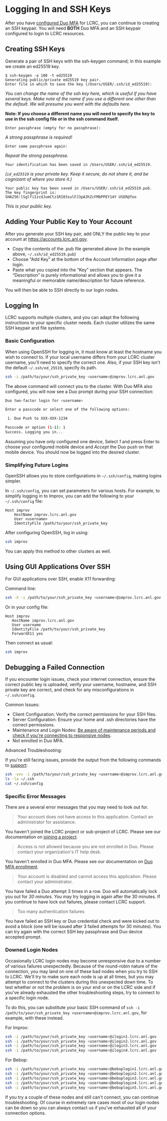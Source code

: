 # Logging In and SSH Keys

After you have [configured Duo MFA](mfa.md) for LCRC, you can continue to creating an SSH keypair. You will need **BOTH** Duo MFA and an SSH keypair configured to login to LCRC resources.

## Creating SSH Keys

Generate a pair of SSH keys with the ssh-keygen command; in this example we create an ed25519 key.

```console
$ ssh-keygen -a 100 -t ed25519
Generating public/private ed25519 key pair.
Enter file in which to save the key (/Users/USER/.ssh/id_ed25519):
```

*You can change the name of the ssh key here, which is useful if you have several keys. Make note of the name if you use a different one other than the default.  We will presume you went with the defaults here.*

 **Note: If you choose a different name you will need to specify the key to use in the ssh config file or in the ssh command itself.**

```console
Enter passphrase (empty for no passphrase):
```

*A strong passphrase is required!*

```console
Enter same passphrase again:
```

*Repeat the strong passphrase.*

```console
Your identification has been saved in /Users/USER/.ssh/id_ed25519.
```

*(`id_ed25519` is your private key. Keep it secure, do not share it, and be cognizant of where you store it.)*

```console
Your public key has been saved in /Users/USER/.ssh/id_ed25519.pub.
The key fingerprint is:
SHA256:lSglfiIzcdJumCtz1RI03sulFJ3pA3hZcFMbPPEY14Y USER@foo
```

*This is your public key.*

## Adding Your Public Key to Your Account

After you generate your SSH key pair, add ONLY the public key to your account at <https://accounts.lcrc.anl.gov>.

* Copy the contents of the .pub file generated above (in the example above, `~/.ssh/id_ed25519.pub`)
* Choose “Add Key” at the bottom of the Account Information page after login.
* Paste what you copied into the “Key” section that appears.  The “Description” is purely informational and allows you to give it a meaningful or memorable name/description for future reference.

You will then be able to SSH directly to our login nodes.

## Logging In

LCRC supports multiple clusters, and you can adapt the following instructions to your specific cluster needs. Each cluster utilizes the same SSH keypair and file systems.

### Basic Configuration

When using OpenSSH for logging in, it must know at least the hostname you wish to connect to. If your local username differs from your LCRC cluster username, you'll need to specify the correct one. Also, if your SSH key isn't the default `~/.ssh/ed_25519`, specify its path.

```sh
ssh -i /path/to/your/ssh_private_key <username>@improv.lcrc.anl.gov
```

The above command will connect you to the cluster. With Duo MFA also configured, you will now see a Duo prompt during your SSH connection:

```sh
Duo two-factor login for <username>

Enter a passcode or select one of the following options:

 1. Duo Push to XXX-XXX-1234

Passcode or option (1-1): 1
Success. Logging you in...
```

Assuming you have only configured one device, Select *1* and press Enter to choose your configured mobile device and *Accept* the Duo push on that mobile device. You should now be logged into the desired cluster.

### Simplifying Future Logins

OpenSSH allows you to store configurations in `~/.ssh/config`, making logins simpler.

In `~/.ssh/config`, you can set parameters for various hosts. For example, to simplify logging in to Improv, you can add the following to your `~/.ssh/config` file:

```ssh
Host improv
    HostName improv.lcrc.anl.gov
    User <username>
    IdentityFile /path/to/your/ssh_private_key
```

After configuring OpenSSH, log in using:

```sh
ssh improv
```

You can apply this method to other clusters as well.

## Using GUI Applications Over SSH

For GUI applications over SSH, enable X11 forwarding:

Command line:

```sh
ssh -X -i /path/to/your/ssh_private_key <username>@improv.lcrc.anl.gov
```

Or in your config file:

```ssh
Host improv
   HostName improv.lcrc.anl.gov
   User username
   IdentityFile /path/to/your/ssh_private_key
   ForwardX11 yes
```

Then connect as usual:

```sh
ssh improv
```

## Debugging a Failed Connection

If you encounter login issues, check your internet connection, ensure the correct public key is uploaded, verify your username, hostname, and SSH private key are correct, and check for any misconfigurations in `~/.ssh/config`.

Common Issues:

* Client Configuration: Verify the correct permissions for your SSH files.
* Server Configuration: Ensure your home and .ssh directories have the correct permissions.
* Maintenance and Login Nodes: [Be aware of maintenance periods and check if you're connecting to responsive nodes](../best-practices-and-policies/monthly-maintenance-day.md).
* Not enrolled in Duo MFA.

Advanced Troubleshooting:

If you're still facing issues, provide the output from the following commands to [support](mailto:support@lcrc.anl.gov):

```sh
ssh -vvv -i /path/to/your/ssh_private_key <username>@improv.lcrc.anl.gov
ls -la ~/.ssh
cat ~/.ssh/config
```

### Specific Error Messages

There are a several error messages that you may need to look out for.

> Your account does not have access to this application. Contact an administrator for assistance.

You haven't joined the LCRC project or sub-project of LCRC. Please see our documentation on [joining a project](../project-management/#join-an-existing-lcrc-project).

> Access is not allowed because you are not enrolled in Duo. Please contact your organization's IT help desk.

You haven't enrolled in Duo MFA. Please see our documentation on [Duo MFA enrollment](mfa.md).

> Your account is disabled and cannot access this application. Please contact your administrator.

You have failed a Duo attempt 3 times in a row. Duo will automatically lock you out for *30 minutes*. You may try logging in again after the 30 minutes. If you continue to have lock out failures, please contact LCRC support.

> Too many authentication failures

You have failed an SSH key or Duo credential check and were kicked out to avoid a block (one will be issued after 3 failed attempts for 30 minutes). You can try again with the correct SSH key passphrase and Duo device accepted prompt.

### Downed Login Nodes

Occasionally LCRC login nodes may become unresponsive due to a number of various failures unexpectedly. Because of the round-robin nature of the connection, you may land on one of these bad nodes when you try to SSH to LCRC. We'll try to make sure each node is up at all times, but you may attempt to connect to the clusters during this unexpected down time. To test whether or not the problem is on your end or on the LCRC side and if you've already exhausted the other troubleshooting steps, try to connect to a specific login node.

To do this, you can substitute your basic SSH command of `ssh -i /path/to/your/ssh_private_key <username>@improv.lcrc.anl.gov`, for example, with these instead.

For Improv:

```sh
ssh -i /path/to/your/ssh_private_key <username>@ilogin1.lcrc.anl.gov
ssh -i /path/to/your/ssh_private_key <username>@ilogin2.lcrc.anl.gov
ssh -i /path/to/your/ssh_private_key <username>@ilogin3.lcrc.anl.gov
ssh -i /path/to/your/ssh_private_key <username>@ilogin4.lcrc.anl.gov
```

For Bebop:

```sh
ssh -i /path/to/your/ssh_private_key <username>@beboplogin1.lcrc.anl.gov
ssh -i /path/to/your/ssh_private_key <username>@beboplogin2.lcrc.anl.gov
ssh -i /path/to/your/ssh_private_key <username>@beboplogin3.lcrc.anl.gov
ssh -i /path/to/your/ssh_private_key <username>@beboplogin4.lcrc.anl.gov
ssh -i /path/to/your/ssh_private_key <username>@beboplogin5.lcrc.anl.gov
```

If you try a couple of these nodes and still can't connect, you can continue troubleshooting. Of course in extremely rare cases most of our login nodes can be down so you can always contact us if you've exhausted all of your connection options.
